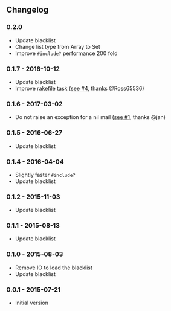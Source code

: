 ## Changelog

### 0.2.0

  * Update blacklist
  * Change list type from Array to Set
  * Improve `#include?` performance 200 fold

### 0.1.7 - 2018-10-12

  * Update blacklist
  * Improve rakefile task ([see #4](https://github.com/oesgalha/disposable_mail/pull/4), thanks @Ross65536)

### 0.1.6 - 2017-03-02

  * Do not raise an exception for a nil mail ([see #1](https://github.com/oesgalha/disposable_mail/pull/1), thanks @jan)

### 0.1.5 - 2016-06-27

  * Update blacklist

### 0.1.4 - 2016-04-04

  * Slightly faster `#include?`
  * Update blacklist

### 0.1.2 - 2015-11-03

  * Update blacklist

### 0.1.1 - 2015-08-13

  * Update blacklist

### 0.1.0 - 2015-08-03

  * Remove IO to load the blacklist
  * Update blacklist

### 0.0.1 - 2015-07-21

  * Initial version
